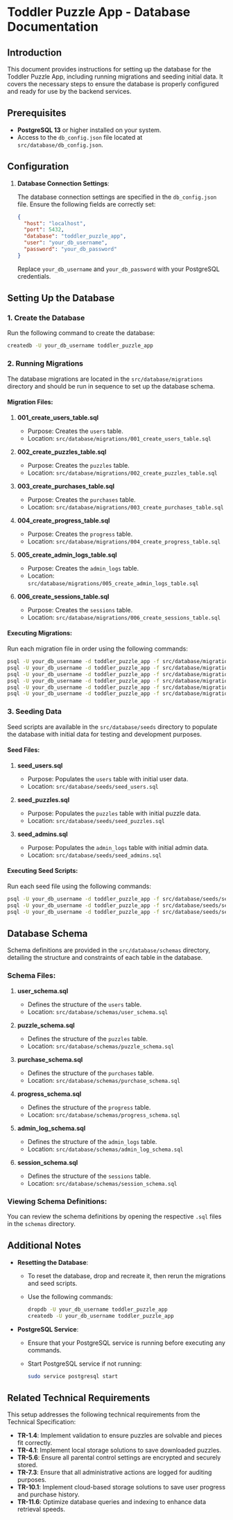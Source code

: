 # Toddler Puzzle App - Database Documentation

<!--
Requirements Addressed:
- **Database Setup Documentation**
  - Location: Technical Specification/Database Design
  - Description: Provides comprehensive instructions for setting up the database, running migrations, and seeding initial data.
-->

## Introduction

This document provides instructions for setting up the database for the Toddler Puzzle App, including running migrations and seeding initial data. It covers the necessary steps to ensure the database is properly configured and ready for use by the backend services.

## Prerequisites

- **PostgreSQL 13** or higher installed on your system.
- Access to the `db_config.json` file located at `src/database/db_config.json`.

## Configuration

<!--
Refer to the "Configuration" section in the Technical Specification.
-->

1. **Database Connection Settings**:

   The database connection settings are specified in the `db_config.json` file. Ensure the following fields are correctly set:

   ```json
   {
     "host": "localhost",
     "port": 5432,
     "database": "toddler_puzzle_app",
     "user": "your_db_username",
     "password": "your_db_password"
   }
   ```

   Replace `your_db_username` and `your_db_password` with your PostgreSQL credentials.

## Setting Up the Database

### 1. Create the Database

Run the following command to create the database:

```bash
createdb -U your_db_username toddler_puzzle_app
```

### 2. Running Migrations

<!--
Refer to the "Migrations" section in the Technical Specification.
-->

The database migrations are located in the `src/database/migrations` directory and should be run in sequence to set up the database schema.

#### Migration Files:

1. **001_create_users_table.sql**
   - Purpose: Creates the `users` table.
   - Location: `src/database/migrations/001_create_users_table.sql`

2. **002_create_puzzles_table.sql**
   - Purpose: Creates the `puzzles` table.
   - Location: `src/database/migrations/002_create_puzzles_table.sql`

3. **003_create_purchases_table.sql**
   - Purpose: Creates the `purchases` table.
   - Location: `src/database/migrations/003_create_purchases_table.sql`

4. **004_create_progress_table.sql**
   - Purpose: Creates the `progress` table.
   - Location: `src/database/migrations/004_create_progress_table.sql`

5. **005_create_admin_logs_table.sql**
   - Purpose: Creates the `admin_logs` table.
   - Location: `src/database/migrations/005_create_admin_logs_table.sql`

6. **006_create_sessions_table.sql**
   - Purpose: Creates the `sessions` table.
   - Location: `src/database/migrations/006_create_sessions_table.sql`

#### Executing Migrations:

Run each migration file in order using the following commands:

```bash
psql -U your_db_username -d toddler_puzzle_app -f src/database/migrations/001_create_users_table.sql
psql -U your_db_username -d toddler_puzzle_app -f src/database/migrations/002_create_puzzles_table.sql
psql -U your_db_username -d toddler_puzzle_app -f src/database/migrations/003_create_purchases_table.sql
psql -U your_db_username -d toddler_puzzle_app -f src/database/migrations/004_create_progress_table.sql
psql -U your_db_username -d toddler_puzzle_app -f src/database/migrations/005_create_admin_logs_table.sql
psql -U your_db_username -d toddler_puzzle_app -f src/database/migrations/006_create_sessions_table.sql
```

### 3. Seeding Data

<!--
Refer to the "Seeding Data" section in the Technical Specification.
-->

Seed scripts are available in the `src/database/seeds` directory to populate the database with initial data for testing and development purposes.

#### Seed Files:

1. **seed_users.sql**
   - Purpose: Populates the `users` table with initial user data.
   - Location: `src/database/seeds/seed_users.sql`

2. **seed_puzzles.sql**
   - Purpose: Populates the `puzzles` table with initial puzzle data.
   - Location: `src/database/seeds/seed_puzzles.sql`

3. **seed_admins.sql**
   - Purpose: Populates the `admin_logs` table with initial admin data.
   - Location: `src/database/seeds/seed_admins.sql`

#### Executing Seed Scripts:

Run each seed file using the following commands:

```bash
psql -U your_db_username -d toddler_puzzle_app -f src/database/seeds/seed_users.sql
psql -U your_db_username -d toddler_puzzle_app -f src/database/seeds/seed_puzzles.sql
psql -U your_db_username -d toddler_puzzle_app -f src/database/seeds/seed_admins.sql
```

## Database Schema

<!--
Refer to the "Database Schema" section in the Technical Specification.
-->

Schema definitions are provided in the `src/database/schemas` directory, detailing the structure and constraints of each table in the database.

### Schema Files:

1. **user_schema.sql**
   - Defines the structure of the `users` table.
   - Location: `src/database/schemas/user_schema.sql`

2. **puzzle_schema.sql**
   - Defines the structure of the `puzzles` table.
   - Location: `src/database/schemas/puzzle_schema.sql`

3. **purchase_schema.sql**
   - Defines the structure of the `purchases` table.
   - Location: `src/database/schemas/purchase_schema.sql`

4. **progress_schema.sql**
   - Defines the structure of the `progress` table.
   - Location: `src/database/schemas/progress_schema.sql`

5. **admin_log_schema.sql**
   - Defines the structure of the `admin_logs` table.
   - Location: `src/database/schemas/admin_log_schema.sql`

6. **session_schema.sql**
   - Defines the structure of the `sessions` table.
   - Location: `src/database/schemas/session_schema.sql`

### Viewing Schema Definitions:

You can review the schema definitions by opening the respective `.sql` files in the `schemas` directory.

## Additional Notes

- **Resetting the Database**:
  - To reset the database, drop and recreate it, then rerun the migrations and seed scripts.
  - Use the following commands:

    ```bash
    dropdb -U your_db_username toddler_puzzle_app
    createdb -U your_db_username toddler_puzzle_app
    ```

- **PostgreSQL Service**:
  - Ensure that your PostgreSQL service is running before executing any commands.
  - Start PostgreSQL service if not running:

    ```bash
    sudo service postgresql start
    ```

## Related Technical Requirements

This setup addresses the following technical requirements from the Technical Specification:

- **TR-1.4**: Implement validation to ensure puzzles are solvable and pieces fit correctly.
- **TR-4.1**: Implement local storage solutions to save downloaded puzzles.
- **TR-5.6**: Ensure all parental control settings are encrypted and securely stored.
- **TR-7.3**: Ensure that all administrative actions are logged for auditing purposes.
- **TR-10.1**: Implement cloud-based storage solutions to save user progress and purchase history.
- **TR-11.6**: Optimize database queries and indexing to enhance data retrieval speeds.

<!--
For more details, refer to the "Technical Requirements" and "System Architecture" sections in the Technical Specification document.
-->